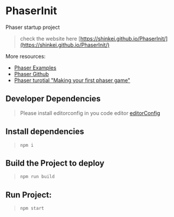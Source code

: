 # PhaserInit
Phaser startup project
> check the website here [https://shinkei.github.io/PhaserInit/](https://shinkei.github.io/PhaserInit/)


More resources: 
>
- [Phaser Examples](http://phaser.io/examples)
- [Phaser Github](https://github.com/photonstorm/phaser-examples)
- [Phaser turotial "Making your first phaser game"](http://phaser.io/tutorials/making-your-first-phaser-game)

## Developer Dependencies
> Please install editorconfig in you code editor
 [editorConfig](http://editorconfig.org/#download)

## Install dependencies
> ```npm i```

## Build the Project to deploy
> ```npm run build```

## Run Project:
> ```npm start```
